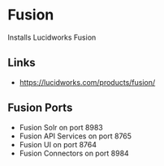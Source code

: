 # Fusion
Installs Lucidworks Fusion

Links
-----

* https://lucidworks.com/products/fusion/

Fusion Ports
------------

* Fusion Solr on port 8983
* Fusion API Services on port 8765
* Fusion UI on port 8764
* Fusion Connectors on port 8984
